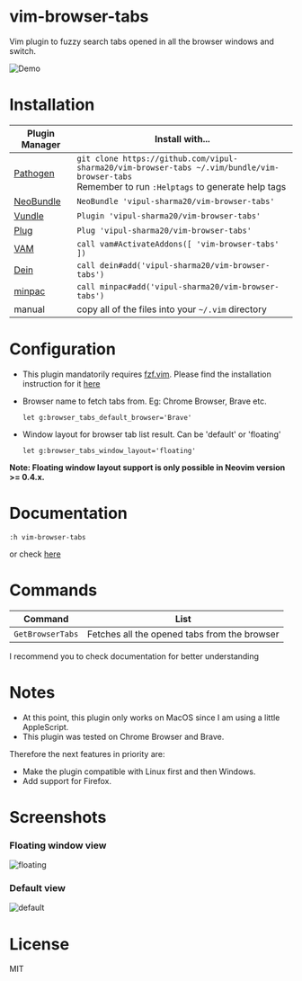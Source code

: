 vim-browser-tabs
================

Vim plugin to fuzzy search tabs opened in all the browser windows and switch.

![Demo](https://i.imgur.com/kTJeHp9.gif)

Installation
============

| Plugin Manager | Install with... |
| ------------- | ------------- |
| [Pathogen][1] | `git clone https://github.com/vipul-sharma20/vim-browser-tabs ~/.vim/bundle/vim-browser-tabs`<br/>Remember to run `:Helptags` to generate help tags |
| [NeoBundle][2] | `NeoBundle 'vipul-sharma20/vim-browser-tabs'` |
| [Vundle][3] | `Plugin 'vipul-sharma20/vim-browser-tabs'` |
| [Plug][4] | `Plug 'vipul-sharma20/vim-browser-tabs'` |
| [VAM][5] | `call vam#ActivateAddons([ 'vim-browser-tabs' ])` |
| [Dein][6] | `call dein#add('vipul-sharma20/vim-browser-tabs')` |
| [minpac][7] | `call minpac#add('vipul-sharma20/vim-browser-tabs')` |
| manual | copy all of the files into your `~/.vim` directory |

Configuration
=============

* This plugin mandatorily requires [fzf.vim](https://github.com/junegunn/fzf.vim). Please find the installation instruction for it [here](https://github.com/junegunn/fzf.vim#installation)

* Browser name to fetch tabs from. Eg: Chrome Browser, Brave etc.

  `let g:browser_tabs_default_browser='Brave'`

* Window layout for browser tab list result. Can be 'default' or 'floating'

  `let g:browser_tabs_window_layout='floating'`

**Note: Floating window layout support is only possible in Neovim version >= 0.4.x.**

Documentation
=============

`:h vim-browser-tabs`

or check [here][9]

Commands
========

| Command              | List                                         |
| ---                  | ---                                          |
| `GetBrowserTabs`     | Fetches all the opened tabs from the browser |

I recommend you to check documentation for better understanding

Notes
=====

* At this point, this plugin only works on MacOS since I am using a little AppleScript.
* This plugin was tested on Chrome Browser and Brave.

Therefore the next features in priority are:

* Make the plugin compatible with Linux first and then Windows.
* Add support for Firefox.

Screenshots
===========

### Floating window view

![floating](https://i.imgur.com/r2Is7jw.png)

### Default view

![default](https://i.imgur.com/5RXkn9J.png)

License
=======

MIT

[1]: https://github.com/tpope/vim-pathogen
[2]: https://github.com/Shougo/neobundle.vim
[3]: https://github.com/VundleVim/Vundle.vim
[4]: https://github.com/junegunn/vim-plug
[5]: https://github.com/MarcWeber/vim-addon-manager
[6]: https://github.com/Shougo/dein.vim
[7]: https://github.com/k-takata/minpac/
[8]: https://cricbuzz.com
[9]: doc/vim-browser-tabs.txt
